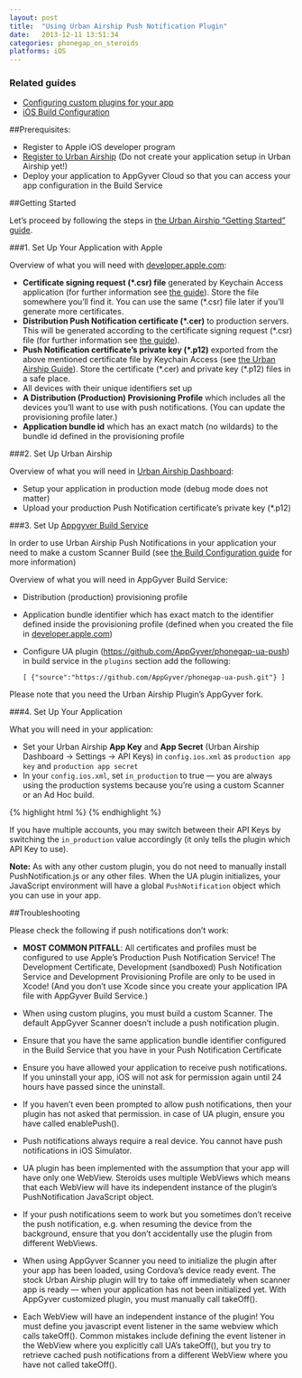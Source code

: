 ```yaml
---
layout: post
title:  "Using Urban Airship Push Notification Plugin"
date:   2013-12-11 13:51:34
categories: phonegap_on_steroids
platforms: iOS
---
```


### Related guides
* [Configuring custom plugins for your app][custom-plugin-config]
* [iOS Build Configuration][ios-build-config]

##Prerequisites:

* Register to Apple iOS developer program
* [Register to Urban Airship](https://go.urbanairship.com/accounts/register/) (Do not create your application setup in Urban Airship yet!)
* Deploy your application to AppGyver Cloud so that you can access your app configuration in the Build Service


##Getting Started

Let’s proceed by following the steps in [the Urban Airship “Getting Started” guide](http://docs.urbanairship.com/build/ios.html).   

###1. Set Up Your Application with Apple

Overview of what you will need with [developer.apple.com](http://developer.apple.com):

* **Certificate signing request (\*.csr) file** generated by Keychain Access application (for further information see [the guide][ios-build-config]). Store the file somewhere you’ll find it. You can use the same (\*.csr) file later if you’ll generate more certificates.
* **Distribution Push Notification certificate (\*.cer)** to production servers. This will be generated according to the certificate signing request (\*.csr) file (for further information see [the guide][ios-build-config]).
* **Push Notification certificate’s private key (\*.p12)** exported from the above mentioned certificate file by Keychain Access (see [the Urban Airship Guide](http://docs.urbanairship.com/build/ios.html)). Store the certificate (\*.cer) and private key (\*.p12) files in a safe place. 
* All devices with their unique identifiers set up 
* **A Distribution (Production) Provisioning Profile** which includes all the devices you’ll want to use with push notifications. (You can update the provisioning profile later.)
* **Application bundle id** which has an exact match (no wildards) to the bundle id defined in the provisioning profile

###2. Set Up Urban Airship

Overview of what you will need in [Urban Airship Dashboard](https://go.urbanairship.com/accounts/login/):

* Setup your application in production mode (debug mode does not matter)
* Upload your production Push Notification certificate’s private key (\*.p12) 

###3. Set Up [Appgyver Build Service](https://cloud.appgyver.com/)

In order to use Urban Airship Push Notifications in your application your need to make a custom Scanner Build (see [the Build Configuration guide][ios-build-config] for more information)

Overview of what you will need in AppGyver Build Service:

* Distribution (production) provisioning profile 
* Application bundle identifier which has exact match to the identifier defined inside the provisioning profile (defined when you created the file in [developer.apple.com](http://developer.apple.com))
* Configure UA plugin (https://github.com/AppGyver/phonegap-ua-push) in build service in the `plugins` section add the following:

    `[ {"source":"https://github.com/AppGyver/phonegap-ua-push.git"} ]`

Please note that you need the Urban Airship Plugin’s AppGyver fork.

###4. Set Up Your Application

What you will need in your application:

* Set your Urban Airship __App Key__ and __App Secret__ (Urban Airship Dashboard -> Settings -> API Keys) in `config.ios.xml` as `production app key` and `production app secret` 
* In your `config.ios.xml`, set `in_production` to true — you are always using the production systems because you’re using a custom Scanner or an Ad Hoc build.
 
{% highlight html %}
<preference name="com.urbanairship.production_app_key" value="Your production app key" />
<preference name="com.urbanairship.production_app_secret" value="Your production app secret" />
<preference name="com.urbanairship.in_production" value="true" />
{% endhighlight %}

If you have multiple accounts, you may switch between their API Keys by switching the `in_production` value accordingly (it only tells the plugin which API Key to use).

__Note:__ As with any other custom plugin, you do not need to manually install PushNotification.js or any other files. When the UA plugin initializes, your JavaScript environment will have a global `PushNotification` object which you can use in your app.

##Troubleshooting

Please check the following if push notifications don’t work:

* __MOST COMMON PITFALL__: All certificates and profiles must be configured to use Apple’s Production Push Notification Service! The Development Certificate, Development (sandboxed) Push Notification Service and Development Provisioning Profile are only to be used in Xcode! (And you don’t use Xcode since you create your application IPA file with AppGyver Build Service.)

* When using custom plugins, you must build a custom Scanner. The default AppGyver Scanner doesn’t include a push notification plugin.
 
* Ensure that you have the same application bundle identifier configured in the Build Service that you have in your Push Notification Certificate

* Ensure you have allowed your application to receive push notifications. If you uninstall your app, iOS will not ask for permission again until 24 hours have passed since the uninstall.

* If you haven’t even been prompted to allow push notifications, then your plugin has not asked that permission. in case of UA plugin, ensure you have called enablePush().

* Push notifications always require a real device. You cannot have push notifications in iOS Simulator.

* UA plugin has been implemented with the assumption that your app will have only one WebView. Steroids uses multiple WebViews which means that each WebView will have its independent instance of the plugin’s PushNotification JavaScript object.
 
* If your push notifications seem to work but you sometimes don’t receive the push notification, e.g. when resuming the device from the background, ensure that you don’t accidentally use the plugin from different WebViews.
 
* When using AppGyver Scanner you need to initialize the plugin after your app has been loaded, using Cordova’s device ready event. The stock Urban Airship plugin will try to take off immediately when scanner app is ready — when your application has not been initialized yet. With AppGyver customized plugin, you must manually call takeOff().

* Each WebView will have an independent instance of the plugin! You must define you javascript event listener in the same webview which calls takeOff(). Common mistakes include defining the event listener in the WebView where you explicitly call UA’s takeOff(), but you try to retrieve cached push notifications from a different WebView where you have not called takeOff().

[custom-plugin-config]: /steroids/guides/cloud_services/plugin-config/
[ios-build-config]: /steroids/guides/cloud_services/ios-build-config/

